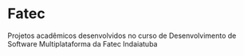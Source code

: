 # Fatec
Projetos acadêmicos desenvolvidos no curso de Desenvolvimento de Software Multiplataforma da Fatec Indaiatuba 
 
